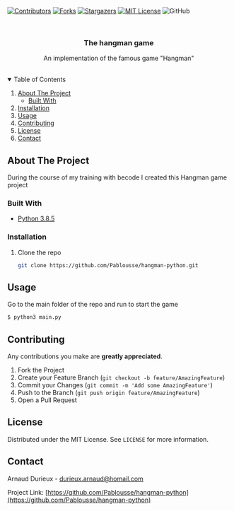 [![Contributors][contributors-shield]][contributors-url]
[![Forks][forks-shield]][forks-url]
[![Stargazers][stars-shield]][stars-url]
[![MIT License][license-shield]][license-url]
![GitHub](https://img.shields.io/github/license/Pablousse/hangman-python?style=flat-square)

<!-- PROJECT TITLE -->
<br />
<p align="center">
  <h3 align="center">The hangman game</h3>

  <p align="center">
    An implementation of the famous game "Hangman"
  </p>
</p>
<br />

<!-- TABLE OF CONTENTS -->
<details open="open">
  <summary>Table of Contents</summary>
  <ol>
    <li>
      <a href="#about-the-project">About The Project</a>
      <ul>
        <li><a href="#built-with">Built With</a></li>
      </ul>
    </li>
    <li>
      <a href="#installation">Installation</a>
    </li>
    <li><a href="#usage">Usage</a></li>
    <li><a href="#contributing">Contributing</a></li>
    <li><a href="#license">License</a></li>
    <li><a href="#contact">Contact</a></li>
  </ol>
</details>

<!-- ABOUT THE PROJECT -->
## About The Project

During the course of my training with becode I created this Hangman game project

### Built With

* [Python 3.8.5](https://www.python.org/)

<!-- GETTING STARTED -->

### Installation

1. Clone the repo
   ```sh
   git clone https://github.com/Pablousse/hangman-python.git
   ```

<!-- USAGE EXAMPLES -->
## Usage

Go to the main folder of the repo and run to start the game
   ```sh
   $ python3 main.py 
   ```

<!-- CONTRIBUTING -->
## Contributing

Any contributions you make are **greatly appreciated**.

1. Fork the Project
2. Create your Feature Branch (`git checkout -b feature/AmazingFeature`)
3. Commit your Changes (`git commit -m 'Add some AmazingFeature'`)
4. Push to the Branch (`git push origin feature/AmazingFeature`)
5. Open a Pull Request

<!-- LICENSE -->
## License

Distributed under the MIT License. See `LICENSE` for more information.

<!-- CONTACT -->
## Contact

Arnaud Durieux - durieux.arnaud@homail.com

Project Link: [https://github.com/Pablousse/hangman-python](https://github.com/Pablousse/hangman-python)

[contributors-shield]: https://img.shields.io/github/contributors/Pablousse/hangman-python.svg?style=for-the-badge
[contributors-url]: https://github.com/Pablousse/hangman-python/graphs/contributors
[forks-shield]: https://img.shields.io/github/forks/Pablousse/hangman-python.svg?style=for-the-badge
[forks-url]: https://github.com/Pablousse/hangman-python/network/members
[stars-shield]: https://img.shields.io/github/stars/Pablousse/hangman-python.svg?style=for-the-badge
[stars-url]: https://github.com/Pablousse/hangman-python/stargazers
[license-shield]: https://img.shields.io/github/license/Pablousse/hangman-python.svg?style=for-the-badge
[license-url]: https://github.com/Pablousse/hangman-python/blob/main/LICENSE.txt
